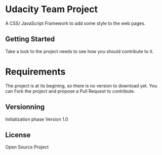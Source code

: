 # Udacity Team Project
A CSS/ JavaScript Framework to add some style to the web pages.


## Getting Started
Take a look to the project needs to see how you should contribute to it.

# Requirements
The project is at its begining, so there is no version to download yet.
You can Fork the project and propose a Pull Request to contribute.

## Versionning 
Initialization phase
Version 1.0

## License
Open Source Project
